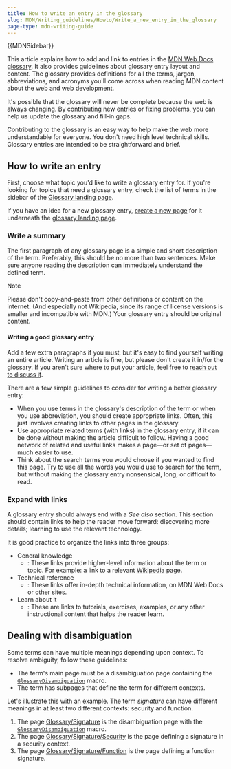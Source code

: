 ```yaml
---
title: How to write an entry in the glossary
slug: MDN/Writing_guidelines/Howto/Write_a_new_entry_in_the_glossary
page-type: mdn-writing-guide
---
```


{{MDNSidebar}}

This article explains how to add and link to entries in the [MDN Web Docs glossary](/en-US/docs/Glossary).
It also provides guidelines about glossary entry layout and content.
The glossary provides definitions for all the terms, jargon, abbreviations, and acronyms you'll come across when reading MDN content about the web and web development.

It's possible that the glossary will never be complete because the web is always changing.
By contributing new entries or fixing problems, you can help us update the glossary and fill-in gaps.

Contributing to the glossary is an easy way to help make the web more understandable for everyone.
You don't need high level technical skills.
Glossary entries are intended to be straightforward and brief.

## How to write an entry

First, choose what topic you'd like to write a glossary entry for.
If you're looking for topics that need a glossary entry, check the list of terms in the sidebar of the [Glossary landing page](/en-US/docs/Glossary).

If you have an idea for a new glossary entry, [create a new page](/en-US/docs/MDN/Writing_guidelines/Howto/Creating_moving_deleting#creating_pages) for it underneath the [glossary landing page](https://github.com/mdn/content/tree/main/files/en-us/glossary).

### Write a summary

The first paragraph of any glossary page is a simple and short description of the term.
Preferably, this should be no more than two sentences.
Make sure anyone reading the description can immediately understand the defined term.

> [!NOTE]
> Please don't copy-and-paste from other definitions or content on the internet.
> (And especially not Wikipedia, since its range of license versions is smaller and incompatible with MDN.) Your glossary entry should be original content.

#### Writing a good glossary entry

Add a few extra paragraphs if you must, but it's easy to find yourself writing an entire article.
Writing an article is fine, but please don't create it in/for the glossary.
If you aren't sure where to put your article, feel free to [reach out to discuss it](/en-US/docs/MDN/Community/Discussions).

There are a few simple guidelines to consider for writing a better glossary entry:

- When you use terms in the glossary's description of the term or when you use abbreviation, you should create appropriate links.
  Often, this just involves creating links to other pages in the glossary.
- Use appropriate related terms (with links) in the glossary entry, if it can be done without making the article difficult to follow.
  Having a good network of related and useful links makes a page—or set of pages—much easier to use.
- Think about the search terms you would choose if you wanted to find this page.
  Try to use all the words you would use to search for the term, but without making the glossary entry nonsensical, long, or difficult to read.

### Expand with links

A glossary entry should always end with a _See also_ section.
This section should contain links to help the reader move forward: discovering more details; learning to use the relevant technology.

It is good practice to organize the links into three groups:

- General knowledge
  - : These links provide higher-level information about the term or topic.
    For example: a link to a relevant [Wikipedia](https://en.wikipedia.org/) page.
- Technical reference
  - : These links offer in-depth technical information, on MDN Web Docs or other sites.
- Learn about it
  - : These are links to tutorials, exercises, examples, or any other instructional content that helps the reader learn.

## Dealing with disambiguation

Some terms can have multiple meanings depending upon context.
To resolve ambiguity, follow these guidelines:

- The term's main page must be a disambiguation page containing the [`GlossaryDisambiguation`](https://github.com/mdn/yari/blob/main/kumascript/macros/GlossaryDisambiguation.ejs) macro.
- The term has subpages that define the term for different contexts.

Let's illustrate this with an example.
The term _signature_ can have different meanings in at least two different contexts: security and function.

1. The page [Glossary/Signature](/en-US/docs/Glossary/Signature) is the disambiguation page with the [`GlossaryDisambiguation`](https://github.com/mdn/yari/blob/main/kumascript/macros/GlossaryDisambiguation.ejs) macro.
2. The page [Glossary/Signature/Security](/en-US/docs/Glossary/Signature/Security) is the page defining a signature in a security context.
3. The page [Glossary/Signature/Function](/en-US/docs/Glossary/Signature/Function) is the page defining a function signature.
